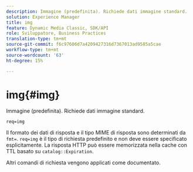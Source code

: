 ```yaml
---
description: Immagine (predefinita). Richiede dati immagine standard.
solution: Experience Manager
title: img
feature: Dynamic Media Classic, SDK/API
role: Sviluppatore, Business Practices
translation-type: tm+mt
source-git-commit: f6c97606d7a4209427316d7367013ad9585a5cae
workflow-type: tm+mt
source-wordcount: '63'
ht-degree: 15%

---
```



# img{#img}

Immagine (predefinita). Richiede dati immagine standard.

`req=img`

Il formato dei dati di risposta e il tipo MIME di risposta sono determinati da `fmt=`. `req=img` è il tipo di richiesta predefinito e non deve essere specificato esplicitamente. La risposta HTTP può essere memorizzata nella cache con TTL basato su `catalog::Expiration`.

Altri comandi di richiesta vengono applicati come documentato.
